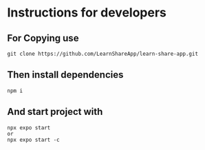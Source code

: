 # Instructions for developers

## For Copying use

```npm
git clone https://github.com/LearnShareApp/learn-share-app.git
```

## Then install dependencies

```npm
npm i
```

## And start project with

```npm
npx expo start
or
npx expo start -c
```
